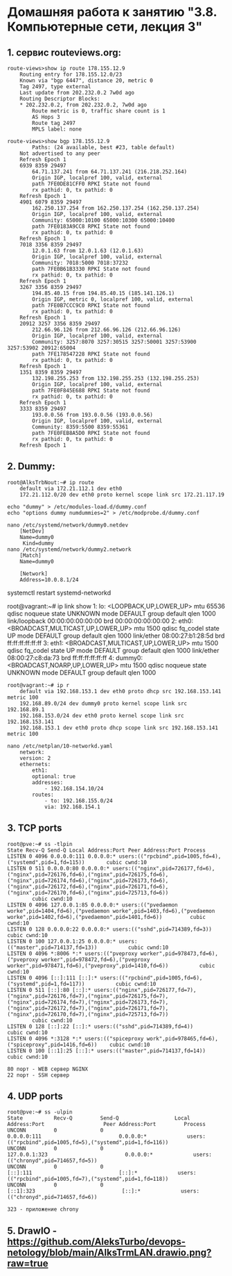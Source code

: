 # Домашняя работа  к занятию "3.8. Компьютерные сети, лекция 3"

## 1. сервис routeviews.org:
    route-views>show ip route 178.155.12.9
        Routing entry for 178.155.12.0/23
        Known via "bgp 6447", distance 20, metric 0
        Tag 2497, type external
        Last update from 202.232.0.2 7w0d ago
        Routing Descriptor Blocks:
        * 202.232.0.2, from 202.232.0.2, 7w0d ago
            Route metric is 0, traffic share count is 1
            AS Hops 3
            Route tag 2497
            MPLS label: none
    
    route-views>show bgp 178.155.12.9
            Paths: (24 available, best #23, table default)
        Not advertised to any peer
        Refresh Epoch 1
        6939 8359 29497
            64.71.137.241 from 64.71.137.241 (216.218.252.164)
            Origin IGP, localpref 100, valid, external
            path 7FE0DE81CFF0 RPKI State not found
            rx pathid: 0, tx pathid: 0
        Refresh Epoch 1
        4901 6079 8359 29497
            162.250.137.254 from 162.250.137.254 (162.250.137.254)
            Origin IGP, localpref 100, valid, external
            Community: 65000:10100 65000:10300 65000:10400
            path 7FE0183A9CC8 RPKI State not found
            rx pathid: 0, tx pathid: 0
        Refresh Epoch 1
        7018 3356 8359 29497
            12.0.1.63 from 12.0.1.63 (12.0.1.63)
            Origin IGP, localpref 100, valid, external
            Community: 7018:5000 7018:37232
            path 7FE0B61B3330 RPKI State not found
            rx pathid: 0, tx pathid: 0
        Refresh Epoch 1
        3267 3356 8359 29497
            194.85.40.15 from 194.85.40.15 (185.141.126.1)
            Origin IGP, metric 0, localpref 100, valid, external
            path 7FE0B7CCC9C0 RPKI State not found
            rx pathid: 0, tx pathid: 0
        Refresh Epoch 1
        20912 3257 3356 8359 29497
            212.66.96.126 from 212.66.96.126 (212.66.96.126)
            Origin IGP, localpref 100, valid, external
            Community: 3257:8070 3257:30515 3257:50001 3257:53900 3257:53902 20912:65004
            path 7FE178547228 RPKI State not found
            rx pathid: 0, tx pathid: 0
        Refresh Epoch 1
        1351 8359 8359 29497
            132.198.255.253 from 132.198.255.253 (132.198.255.253)
            Origin IGP, localpref 100, valid, external
            path 7FE0F845E688 RPKI State not found
            rx pathid: 0, tx pathid: 0
        Refresh Epoch 1
        3333 8359 29497
            193.0.0.56 from 193.0.0.56 (193.0.0.56)
            Origin IGP, localpref 100, valid, external
            Community: 8359:5500 8359:55361
            path 7FE0FEB8A5D0 RPKI State not found
            rx pathid: 0, tx pathid: 0
        Refresh Epoch 1

## 2. Dummy:
    root@AlksTrbNout:~# ip route
        default via 172.21.112.1 dev eth0
        172.21.112.0/20 dev eth0 proto kernel scope link src 172.21.117.19

    echo "dummy" > /etc/modules-load.d/dummy.conf
    echo "options dummy numdummies=2" > /etc/modprobe.d/dummy.conf

    nano /etc/systemd/network/dummy0.netdev
        [NetDev]
        Name=dummy0
         Kind=dummy
    nano /etc/systemd/network/dummy2.network
        [Match]
        Name=dummy0

        [Network]
        Address=10.0.8.1/24
   systemctl restart systemd-networkd

   root@vagrant:~# ip link show
        1: lo: <LOOPBACK,UP,LOWER_UP> mtu 65536 qdisc noqueue state UNKNOWN mode DEFAULT group default qlen 1000
            link/loopback 00:00:00:00:00:00 brd 00:00:00:00:00:00
        2: eth0: <BROADCAST,MULTICAST,UP,LOWER_UP> mtu 1500 qdisc fq_codel state UP mode DEFAULT group default qlen 1000
            link/ether 08:00:27:b1:28:5d brd ff:ff:ff:ff:ff:ff
        3: eth1: <BROADCAST,MULTICAST,UP,LOWER_UP> mtu 1500 qdisc fq_codel state UP mode DEFAULT group default qlen 1000
            link/ether 08:00:27:c8:da:73 brd ff:ff:ff:ff:ff:ff
        4: dummy0: <BROADCAST,NOARP,UP,LOWER_UP> mtu 1500 qdisc noqueue state UNKNOWN mode DEFAULT group default qlen 1000
    
    root@vagrant:~# ip r
        default via 192.168.153.1 dev eth0 proto dhcp src 192.168.153.141 metric 100
        192.168.89.0/24 dev dummy0 proto kernel scope link src 192.168.89.1
        192.168.153.0/24 dev eth0 proto kernel scope link src 192.168.153.141
        192.168.153.1 dev eth0 proto dhcp scope link src 192.168.153.141 metric 100

    nano /etc/netplan/10-networkd.yaml
        network:
        version: 2
        ethernets:
            eth1:
            optional: true
            addresses:
                - 192.168.154.10/24
            routes:
                - to: 192.168.155.0/24
                via: 192.168.154.1
    
## 3. TCP ports
    root@pve:~# ss -tlpin
    State Recv-Q Send-Q Local Address:Port Peer Address:Port Process
    LISTEN 0 4096 0.0.0.0:111 0.0.0.0:* users:(("rpcbind",pid=1005,fd=4),("systemd",pid=1,fd=115))       cubic cwnd:10
    LISTEN 0 511 0.0.0.0:80 0.0.0.0:* users:(("nginx",pid=726177,fd=6),("nginx",pid=726176,fd=6),("nginx",pid=726175,fd=6),("nginx",pid=726174,fd=6),("nginx",pid=726173,fd=6),("nginx",pid=726172,fd=6),("nginx",pid=726171,fd=6),("nginx",pid=726170,fd=6),("nginx",pid=725713,fd=6))
            cubic cwnd:10
    LISTEN 0 4096 127.0.0.1:85 0.0.0.0:* users:(("pvedaemon worke",pid=1404,fd=6),("pvedaemon worke",pid=1403,fd=6),("pvedaemon worke",pid=1402,fd=6),("pvedaemon",pid=1401,fd=6))         cubic cwnd:10
    LISTEN 0 128 0.0.0.0:22 0.0.0.0:* users:(("sshd",pid=714389,fd=3))          cubic cwnd:10
    LISTEN 0 100 127.0.0.1:25 0.0.0.0:* users:(("master",pid=714137,fd=13))          cubic cwnd:10
    LISTEN 0 4096 *:8006 *:* users:(("pveproxy worker",pid=978473,fd=6),("pveproxy worker",pid=978472,fd=6),("pveproxy worker",pid=978471,fd=6),("pveproxy",pid=1410,fd=6))          cubic cwnd:10
    LISTEN 0 4096 [::]:111 [::]:* users:(("rpcbind",pid=1005,fd=6),("systemd",pid=1,fd=117))          cubic cwnd:10
    LISTEN 0 511 [::]:80 [::]:* users:(("nginx",pid=726177,fd=7),("nginx",pid=726176,fd=7),("nginx",pid=726175,fd=7),("nginx",pid=726174,fd=7),("nginx",pid=726173,fd=7),("nginx",pid=726172,fd=7),("nginx",pid=726171,fd=7),("nginx",pid=726170,fd=7),("nginx",pid=725713,fd=7))
            cubic cwnd:10
    LISTEN 0 128 [::]:22 [::]:* users:(("sshd",pid=714389,fd=4))         cubic cwnd:10
    LISTEN 0 4096 *:3128 *:* users:(("spiceproxy work",pid=978465,fd=6),("spiceproxy",pid=1416,fd=6))    cubic cwnd:10
    LISTEN 0 100 [::1]:25 [::]:* users:(("master",pid=714137,fd=14))     cubic cwnd:10

    80 порт - WEB сервер NGINX
    22 порт - SSH сервер

## 4.  UDP ports
    root@pve:~# ss -ulpin
    State          Recv-Q         Send-Q                  Local Address:Port                   Peer Address:Port         Process
    UNCONN         0              0                             0.0.0.0:111                         0.0.0.0:*             users:(("rpcbind",pid=1005,fd=5),("systemd",pid=1,fd=116))
    UNCONN         0              0                           127.0.0.1:323                         0.0.0.0:*             users:(("chronyd",pid=714657,fd=5))
    UNCONN         0              0                                [::]:111                            [::]:*             users:(("rpcbind",pid=1005,fd=7),("systemd",pid=1,fd=118))
    UNCONN         0              0                               [::1]:323                            [::]:*             users:(("chronyd",pid=714657,fd=6))

    323 - приложение chrony

## 5.  DrawIO - https://github.com/AleksTurbo/devops-netology/blob/main/AlksTrmLAN.drawio.png?raw=true
